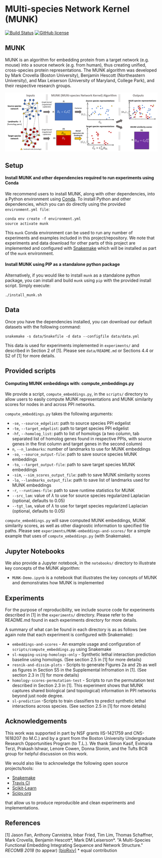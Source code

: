 # MUlti-species Network Kernel (MUNK)

[![Build Status](https://travis-ci.org/lrgr/munk.svg?branch=master)](https://travis-ci.org/lrgr/munk)
[![GitHub license](https://img.shields.io/github/license/lrgr/munk.svg)](https://github.com/lrgr/munk/blob/master/LICENSE)

## MUNK

MUNK is an algorithm for embedding protein from a target network (e.g. mouse) into a source network (e.g. from human), thus creating unified, cross-species protein representations. The MUNK algorithm was developed by Mark Crovella (Boston University), Benjamin Hescott (Northeastern University), and Max Leiserson (University of Maryland, College Park), and their respective research groups.

![MUNK method](notebooks/figures/munk-methods.png)

## Setup

#### Install MUNK and other dependencies required to run experiments using Conda

We recommend users to install MUNK, along with other dependencies, into a Python environment using [Conda](https://conda.io/miniconda.html). To install Python and other dependencies, which you can do directly using the provided `environment.yml file`:

    conda env create -f environment.yml
    source activate munk

This `munk` Conda environment can be used to run any number of experiments and examples included in this project/repository. We note that experiments and data download for other parts of this project are implemented and configured with [Snakemake](http://snakemake.readthedocs.io/en/stable/) which will be installed as part of the `munk` environment.

#### Install MUNK using PIP as a standalone python package
Alternatively, if you would like to install `munk` as a standalone python package, you can install and build `munk` using `pip` with the provided install script. Simply execute:

    ./install_munk.sh

## Data

Once you have the dependencies installed, you can download our default datasets with the following command:

    snakemake -s data/Snakefile -d data --configfile data/data.yml

This data is used for experiments implemented in `experiments/` and described in Section 2 of [1]. Please see `data/README.md` or Sections 4.4 or S2 of [1] for more details.

## Provided scripts

#### Computing MUNK embeddings with: compute_embeddings.py
We provide a script, `compute_embeddings.py`, in the `scripts/` directory to allow users to easily compute MUNK representations and MUNK similarity scores for nodes in and across PPI networks.

`compute_embeddings.py` takes the following arguments:

* `-se`, `--source_edgelist`: path to source species PPI edgelist
* `-te`, `--target_edgelist`: path to target species PPI edgelist
* `-hf`, `--homolog_list`: path to list of homologs (a two column, tab separated list of homolog genes found in respective PPIs, with source genes in the first column and target genes in the second column)
*  `n`, `--n_landmarks`: number of landmarks to use for MUNK embeddings
* `-so`, `--source_output-file`: path to save source species MUNK embeddings
* `-to`, `--target_output-file`: path to save target species MUNK embeddings
* `-sim`, `--sim_scores_output_file`: path to save MUNK similarity scores
* `-lo`, `--landmarks_output_file`: path to save list of landmarks used for MUNK embeddings
* `-r`, `--runtimes-file`:  path to save runtime statistics for MUNK
* `--src_lam`: value of $\lambda$ to use for source species regularized Laplacian (optional, defaults to 0.05)
* `--tgt_lam`, value of $\lambda$ to use for target species regularized Laplacian (optional, defaults to 0.05)

`compute_embeddings.py` will save computed MUNK embeddings, MUNK similarity scores, as well as other diagnostic information to specified file paths. Please see `experiments/MUNK-embeddings-and-scores/` for  a simple example that uses of `compute_embeddings.py` (with Snakemake).

## Jupyter Notebooks

We also provide a Jupyter notebook, in the `notebooks/` directory to illustrate key concepts of the MUNK algorithm:

* `MUNK-Demo.ipynb` is a notebook that illustrates the key concepts of MUNK and demonstrates how MUNK is implemented

## Experiments

For the purpose of reproducibility,  we include source code for experiments described in [1] in the `experiments/` directory. Please refer to the README.md found in each experiments directory for more details.

A summary of what can be found in each directory is as as follows (we again note that each experiment is configured with Snakemake):
* `embeddings-and-scores` - An example usage and configuration of `scripts/compute_embeddings.py` using Snakemake
* `sl-mapping-using-homologs-only` - Synthetic lethal interaction prediction baseline using homologs. (See section 2.5 in [1] for more details)
* `resnik-and-dissim-plots` - Scripts to generate Figures 2a and 2b as well as figures in Section S5 in the Supplemental Infromation in [1]. (See section 2.3 in [1] for more details)
* `homology-scores-permutation-test` - Scripts to run the permutation test described in Section 2.3 in [1]. This experiment shows that MUNK captures shared biological (and topological) information in PPI networks beyond just node degree.
* `sl-prediction` -Scripts to train classifiers to predict synthetic lethal interactions across species. (See section 2.5 in [1] for more details)

## Acknowledgements

This work was supported in part by NSF grants IIS-1421759 and CNS-1618207 (to M.C.) and by a grant from the Boston University Undergraduate Research Opportunities Program (to T.L.). We thank Simon Kasif, Evimaria Terzi, Prakash Ishwar, Lenore Cowen, Donna Slonim, and the Tufts BCB group for helpful discussion on this work.

We would also like to acknowledge the following open source projects/tools:

 - [Snakemake](http://snakemake.readthedocs.io/en/stable/)
 - [Travis CI](https://travis-ci.org/)
 - [Scikit-Learn](http://scikit-learn.org/stable/)
 - [Scipy.org](https://www.scipy.org/)

that allow us to produce reproducible and clean experiments and implementations.


## References

[1] Jason Fan, Anthony Cannistra, Inbar Fried, Tim Lim, Thomas Schaffner, Mark Crovella, Benjamin Hescott*, Mark DM Leiserson*. "A Multi-Species Functional Embedding Integrating Sequence and Network Structure." _RECOMB 2018_ (to appear) [[bioRxiv]](https://www.biorxiv.org/content/early/2018/03/30/229211) * equal contribution
